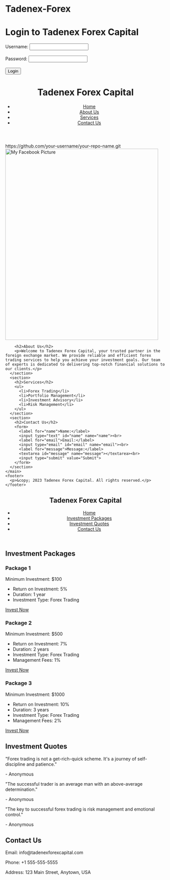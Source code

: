 # Tadenex-Forex
<!DOCTYPE html>
<html>
  <head>
    <title>Tadenex Forex Capital - Login</title>
    <meta charset="UTF-8">
    <meta name="viewport" content="width=device-width, initial-scale=1.0">
  </head>
  <body>
    <h1>Login to Tadenex Forex Capital</h1>
    <?php if (isset($error_message)): ?>
      <p><?php echo $error_message; ?></p>
    <?php endif; ?>
    <form action="login.php" method="POST">
      <label for="username">Username:</label>
      <input type="text" id="username" name="username" required><br><br>
      <label for="password">Password:</label>
      <input type="password" id="password" name="password" required><br><br>
      <input type="submit" value="Login">
    </form>
  </body>
</html>
<!DOCTYPE html>
<html>
  <head>
    <title>Tadenex Forex Capital</title>
  </head>
  <body>
    <header>
      <h1>Tadenex Forex Capital</h1>
      <nav>
        <ul>
          <li><a href="#">Home</a></li>
          <li><a href="#">About Us</a></li>
          <li><a href="#">Services</a></li>
          <li><a href="#">Contact Us</a></li>
        </ul>
      </nav>
    </header>
    <main>
      <section>
https://github.com/your-username/your-repo-name.git
<img src="Pictures/facebook/1682519052255.jpg" alt="My Facebook Picture" width="480" height="600">


        <h2>About Us</h2>
        <p>Welcome to Tadenex Forex Capital, your trusted partner in the foreign exchange market. We provide reliable and efficient forex trading services to help you achieve your investment goals. Our team of experts is dedicated to delivering top-notch financial solutions to our clients.</p>
      </section>
      <section>
        <h2>Services</h2>
        <ul>
          <li>Forex Trading</li>
          <li>Portfolio Management</li>
          <li>Investment Advisory</li>
          <li>Risk Management</li>
        </ul>
      </section>
      <section>
        <h2>Contact Us</h2>
        <form>
          <label for="name">Name:</label>
          <input type="text" id="name" name="name"><br>
          <label for="email">Email:</label>
          <input type="email" id="email" name="email"><br>
          <label for="message">Message:</label>
          <textarea id="message" name="message"></textarea><br>
          <input type="submit" value="Submit">
        </form>
      </section>
    </main>
    <footer>
      <p>&copy; 2023 Tadenex Forex Capital. All rights reserved.</p>
    </footer>
  </body>
</html><!DOCTYPE html>
<html lang="en">
<head>
	<meta charset="UTF-8">
	<meta name="viewport" content="width=device-width, initial-scale=1.0">
	<title>Tadenex Forex Capital</title>
	<link rel="stylesheet" href="style.css">
</head>
<body>
	<header>
		<h1>Tadenex Forex Capital</h1>
		<nav>
			<ul>
				<li><a href="#">Home</a></li>
				<li><a href="#">Investment Packages</a></li>
				<li><a href="#">Investment Quotes</a></li>
				<li><a href="#">Contact Us</a></li>
			</ul>
		</nav>
	</header>
	<main>
		<section id="packages">
			<h2>Investment Packages</h2>
			<div class="package">
				<h3>Package 1</h3>
				<p>Minimum Investment: $100</p>
				<ul>
					<li>Return on Investment: 5%</li>
					<li>Duration: 1 year</li>
					<li>Investment Type: Forex Trading</li>
				</ul>
				<a href="#" class="btn">Invest Now</a>
			</div>
			<div class="package">
				<h3>Package 2</h3>
				<p>Minimum Investment: $500</p>
				<ul>
					<li>Return on Investment: 7%</li>
					<li>Duration: 2 years</li>
					<li>Investment Type: Forex Trading</li>
					<li>Management Fees: 1%</li>
				</ul>
				<a href="#" class="btn">Invest Now</a>
			</div>
			<div class="package">
				<h3>Package 3</h3>
				<p>Minimum Investment: $1000</p>
				<ul>
					<li>Return on Investment: 10%</li>
					<li>Duration: 3 years</li>
					<li>Investment Type: Forex Trading</li>
					<li>Management Fees: 2%</li>
				</ul>
				<a href="#" class="btn">Invest Now</a>
			</div>
		</section>
		<section id="quotes">
			<h2>Investment Quotes</h2>
			<div class="quote">
				<p>"Forex trading is not a get-rich-quick scheme. It's a journey of self-discipline and patience."</p>
				<p>- Anonymous</p>
			</div>
			<div class="quote">
				<p>"The successful trader is an average man with an above-average determination."</p>
				<p>- Anonymous</p>
			</div>
			<div class="quote">
				<p>"The key to successful forex trading is risk management and emotional control."</p>
				<p>- Anonymous</p>
			</div>
		</section>
	</main>
	<footer>
		<h2>Contact Us</h2>
		<p>Email: info@tadenexforexcapital.com</p>
		<p>Phone: +1 555-555-5555</p>
		<p>Address: 123 Main Street, Anytown, USA</p>
	</
